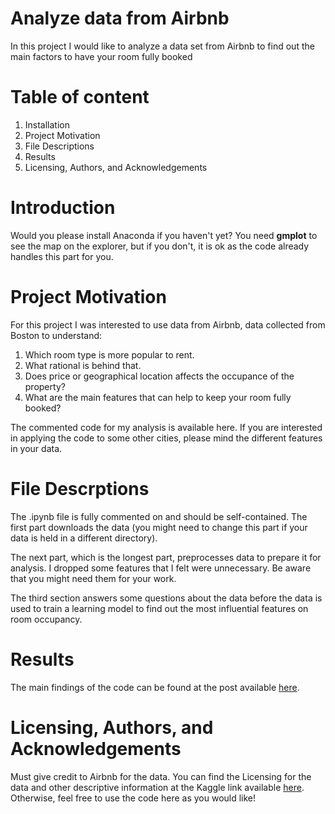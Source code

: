 # Analyze data from Airbnb
In this project I would like to analyze a data set from Airbnb to find out the main factors to have your room fully booked

# Table of content
1. Installation
2. Project Motivation
3. File Descriptions
4. Results
5. Licensing, Authors, and Acknowledgements

# Introduction
Would you please install Anaconda if you haven't yet? You need __gmplot__ to see the map on the explorer, but if you don't, it is ok as the code already handles this part for you.

# Project Motivation
For this project I was interested to use data from Airbnb, data collected from Boston to understand:

1. Which room type is more popular to rent.
2. What rational is behind that.
3. Does price or geographical location affects the occupance of the property?
4. What are the main features that can help to keep your room fully booked?

The commented code for my analysis is available here. If you are interested in applying the code to some other cities, please mind the different features in your data.

# File Descrptions
The .ipynb file is fully commented on and should be self-contained. The first part downloads the data (you might need to change this part if your data is held in a different directory). 

The next part, which is the longest part, preprocesses data to prepare it for analysis. I dropped some features that I felt were unnecessary. Be aware that you might need them for your work.

The third section answers some questions about the data before the data is used to train a learning model to find out the most influential features on room occupancy.

# Results
The main findings of the code can be found at the post available [here](https://medium.com/p/e6cf36853261/edit).

# Licensing, Authors, and Acknowledgements
Must give credit to Airbnb for the data. You can find the Licensing for the data and other descriptive information at the Kaggle link available [here](https://www.kaggle.com/airbnb/boston/data). Otherwise, feel free to use the code here as you would like!

